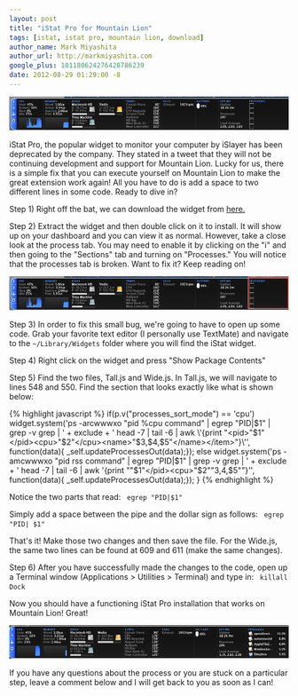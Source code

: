 ```yaml
---
layout: post
title: "iStat Pro for Mountain Lion"
tags: [istat, istat pro, mountain lion, download]
author_name: Mark Miyashita
author_url: http://markmiyashita.com
google_plus: 101180624276428786239
date: 2012-08-29 01:29:00 -8
---
```


<img class="clear blog-image-full-border" src="/images/istat1.png" title="iStat Pro">

iStat Pro, the popular widget to monitor your computer by iSlayer has been deprecated by the company. They stated in a tweet that they will not be continuing development and support for Mountain Lion. Lucky for us, there is a simple fix that you can execute yourself on Mountain Lion to make the great extension work again! All you have to do is add a space to two different lines in some code. Ready to dive in?

Step 1) Right off the bat, we can download the widget from <a href="http://islayer.com/apps/istatpro/download/">here.</a>

Step 2) Extract the widget and then double click on it to install. It will show up on your dashboard and you can view it as normal. However, take a close look at the process tab. You may need to enable it by clicking on the "i" and then going to the "Sections" tab and turning on "Processes." You will notice that the processes tab is broken. Want to fix it? Keep reading on!

<img class="clear blog-image-full-border" src="/images/istat2.png" title="iStat Pro">

Step 3) In order to fix this small bug, we're going to have to open up some code. Grab your favorite text editor (I personally use TextMate) and navigate to the <code>~/Library/Widgets</code> folder where you will find the iStat widget.

Step 4) Right click on the widget and press "Show Package Contents"

Step 5) Find the two files, Tall.js and Wide.js. In Tall.js, we will navigate to lines 548 and 550. Find the section that looks exactly like what is shown below:

{% highlight javascript %}
if(p.v("processes_sort_mode") == 'cpu')
	widget.system('ps -arcwwwxo "pid %cpu command" | egrep "PID|$1" | grep -v grep | ' + exclude + ' head -7 | tail -6 | awk \'{print "<pid>"$1"</pid><cpu>"$2"</cpu><name>"$3,$4,$5"</name></item>"}\'', function(data){ _self.updateProcessesOut(data);});
else
	widget.system('ps -amcwwwxo "pid rss command"  | egrep "PID|$1" | grep -v grep | ' + exclude + ' head -7 | tail -6 | awk \'{print "<pid>"$1"</pid><cpu>"$2"</cpu><name>"$3,$4,$5"</name></item>"}\'', function(data){ _self.updateProcessesOut(data);});
}
{% endhighlight %}

Notice the two parts that read: 
<code>
  egrep "PID|$1"
</code>

Simply add a space between the pipe and the dollar sign as follows:
<code>
  egrep "PID| $1"
</code>

That's it! Make those two changes and then save the file. For the Wide.js, the same two lines can be found at 609 and 611 (make the same changes).

Step 6) After you have successfully made the changes to the code, open up a Terminal window (Applications > Utilities > Terminal) and type in:
<code>
  killall Dock
</code>

Now you should have a functioning iStat Pro installation that works on Mountain Lion! Great!

<img class="clear blog-image-full-border" src="/images/istat3.png" title="iStat Pro">

If you have any questions about the process or you are stuck on a particular step, leave a comment below and I will get back to you as soon as I can!
